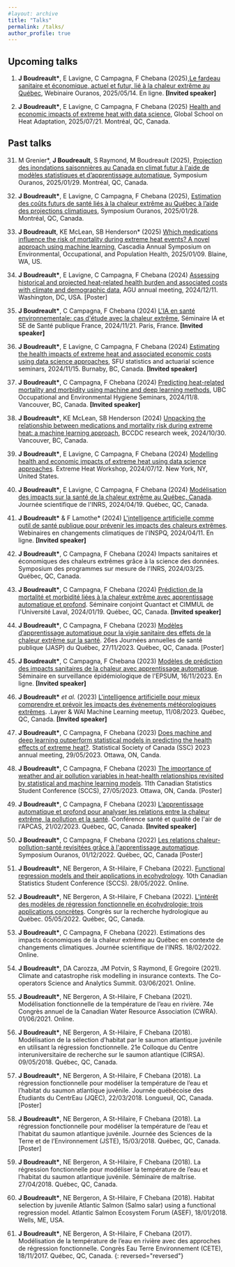 ```yaml
---
#layout: archive
title: "Talks"
permalink: /talks/
author_profile: true
---
```


Upcoming talks
-------------------

1. **J Boudreault\***, E Lavigne, C Campagna, F Chebana (2025),[Le fardeau sanitaire et économique, actuel et futur, lié à la chaleur extrême au Québec](https://www.ouranos.ca/fr/webinaires), Webinaire Ouranos, 2025/05/14. En ligne. **[Invited speaker]**

2. **J Boudreault\***, E Lavigne, C Campagna, F Chebana (2025) [Health and economic impacts of extreme heat with data science](https://icm-mhi.org/centre-de-recherche/global-school-on-heat-adaptation/), Global School on Heat Adaptation, 2025/07/21. Montréal, QC, Canada.


Past talks
-------------------

31. M Grenier\*, **J Boudreault**, S Raymond, M Boudreault (2025), [Projection des inondations saisonnières au Canada en climat futur à l'aide de modèles statistiques et d’apprentissage automatique](https://www.ouranos.ca/fr/symposium/programmation-jour2/session19-intelligence-artificielle-changements-climatiques), Symposium Ouranos, 2025/01/29.  Montréal, QC, Canada. 

30. **J Boudreault\***, E Lavigne, C Campagna, F Chebana (2025), [Estimation des coûts futurs de santé liés à la chaleur extrême au Québec à l’aide des projections climatiques](https://www.ouranos.ca/fr/symposium/programmation-jour1/session4-couts-climat-changeant), Symposium Ouranos, 2025/01/28.  Montréal, QC, Canada. 

29. **J Boudreault**, KE McLean, SB Henderson\* (2025) [Which medications influence the risk of mortality during extreme heat events? A novel approach using machine learning](https://oshce.uw.edu/pages/cascadia-2025-annual-symposium-environmental-occupational-and-population-health), Cascadia Annual Symposium on Environmental, Occupational, and Population Health, 2025/01/09. Blaine, WA, US. 


28. **J Boudreault\***, E Lavigne, C Campagna, F Chebana (2024) [Assessing historical and projected heat-related health burden and associated costs with climate and demographic data](https://www.agu.org/annual-meeting), AGU annual meeting, 2024/12/11. Washington, DC, USA. [Poster]

27. **J Boudreault\***, C Campagna, F Chebana (2024) [L'IA en santé environnementale: cas d'étude avec la chaleur extrême](https://www.santepubliquefrance.fr/a-propos/evenements/l-intelligence-artificielle-en-sante-environnement-au-dela-de-la-boite-noire-applications-perspectives-et-enjeux), Séminaire IA et SE de Santé publique France, 2024/11/21. Paris, France. **[Invited speaker]**

26. **J Boudreault\***, E Lavigne, C Campagna, F Chebana (2024) [Estimating the health impacts of extreme heat and associated economic costs using data science approaches](https://www.sfu.ca/stat-actsci/research/seminars/24-25Seminars/jeremie-boudreault.html), SFU statistics and actuarial science seminars, 2024/11/15. Burnaby, BC, Canada. **[Invited speaker]**

25. **J Boudreault\***, C Campagna, F Chebana (2024) [Predicting heat-related mortality and morbidity using machine and deep learning methods](https://spph.ubc.ca/programs/msc-oeh/oeh-seminars/), UBC Occupational and Environmental Hygiene Seminars, 2024/11/8. Vancouver, BC, Canada. **[Invited speaker]**

24. **J Boudreault\***, KE McLean, SB Henderson (2024) [Unpacking the relationship between medications and mortality risk during extreme heat: a machine learning approach](http://www.bccdc.ca/our-research), BCCDC research week, 2024/10/30. Vancouver, BC, Canada. 

23. **J Boudreault\***, E Lavigne, C Campagna, F Chebana (2024) [Modelling health and economic impacts of extreme heat using data science approaches](https://www.climate.columbia.edu/extreme-heat-workshop). Extreme Heat Workshop, 2024/07/12. New York, NY, United States.

22. **J Boudreault\***, E Lavigne, C Campagna, F Chebana (2024) [Modélisation des impacts sur la santé de la chaleur extrême au Québec, Canada](https://inrs.ca/linrs/salle-de-nouvelles/evenements/journees-scientifiques-de-linrs-2024/#:~:text=La%204e%20%C3%A9dition%20de%20la,au%20Centre%20Eau%20Terre%20Environnement.). Journée scientifique de l'INRS, 2024/04/19. Québec, QC, Canada.

21. **J Boudreault\*** & F Lamothe\* (2024) [L'intelligence artificielle comme outil de santé publique pour prévenir les impacts des chaleurs extrêmes](https://campusvirtuel.inspq.qc.ca/course/view.php?id=175). Webinaires en changements climatiques de l'INSPQ, 2024/04/11. En ligne. **[Invited speaker]**

20. **J Boudreault\***, C Campagna, F Chebana (2024) Impacts sanitaires et économiques des chaleurs extrêmes grâce à la science des données. Symposium des programmes sur mesure de l'INRS, 2024/03/25. Québec, QC, Canada.

19. **J Boudreault\***, C Campagna, F Chebana (2024) [Prédiction de la mortalité et morbidité liées à la chaleur extrême avec apprentissage automatique et profond](https://cimmul.fsg.ulaval.ca/event/seminaire-du-cimmul-quantact-jeremie-boudreault/). Séminaire conjoint Quantact et CIMMUL de l'Université Laval, 2024/01/19. Québec, QC, Canada. **[Invited speaker]**

18. **J Boudreault\***, C Campagna, F Chebana (2023) [Modèles d’apprentissage automatique pour la vigie sanitaire des effets de la chaleur extrême sur la santé](https://www.inspq.qc.ca/jasp/communications-affichees). 26es Journées annuelles de santé publique (JASP) du Québec, 27/11/2023. Québec, QC, Canada. [Poster]

17. **J Boudreault\***, C Campagna, F Chebana (2023) [Modèles de prédiction des impacts sanitaires de la chaleur avec apprentissage automatique](https://espum.umontreal.ca/lespum/evenements/evenement/news/eventDetail/Event/modeles-de-prediction-des-impacts-sanitaires-de-la-chaleur-avec-apprentissage-automatique-1/). Séminaire en surveillance épidémiologique de l'EPSUM, 16/11/2023. En ligne. **[Invited speaker]**

16.  **J Boudreault\*** *et al.* (2023) [L'intelligence artificielle pour mieux comprendre et prévoir les impacts des événements météorologiques extrêmes](https://iid.ulaval.ca/evenements/reseautage-wai-layer-meetup-quebec/). .Layer & WAI Machine Learning meetup, 11/08/2023. Québec, QC, Canada. **[Invited speaker]**

15. **J Boudreault\***, C Campagna, F Chebana (2023) [Does machine and deep learning outperform statistical models in predicting the health effects of extreme heat?](https://ssc.ca/en/meetings/annual/2023-ssc-annual-meeting-ottawa). Statistical Society of Canada (SSC) 2023 annual meeting, 29/05/2023. Ottawa, ON, Canda.

14. **J Boudreault\***, C Campagna, F Chebana (2023) [The importance of weather and air pollution variables in heat-health relationships revisited by statistical and machine learning models](https://ssc.ca/en/meetings/annual/2023-ssc-annual-meeting-ottawa/eleventh-annual-canadian-statistics-student-0). 11th Canadian Statistics Student Conference (SCCS), 27/05/2023. Ottawa, ON, Canda. [Poster]

13. **J Boudreault\***, C Campagna, F Chebana (2023) [L’apprentissage automatique et profond pour analyser les relations entre la chaleur extrême, la pollution et la santé](https://www.apcas.qc.ca/conference/sante-et-qualite-de-lair-enjeu-de-societe-majeur-21-fevrier-2023/). Conférence santé et qualité de l'air de l'APCAS, 21/02/2023. Québec, QC, Canada. **[Invited speaker]**

12. **J Boudreault\***, C Campagna, F Chebana (2022) [Les relations chaleur-pollution-santé revisitées grâce à l'apprentissage automatique](https://www.ouranos.ca/sites/default/files/2022-11/cc-symposium-2022-resumes-affiches_2.pdf). Symposium Ouranos, 01/12/2022. Québec, QC, Canada [Poster]


11. **J Boudreault\***, NE Bergeron, A St-Hilaire, F Chebana (2022). [Functional regression models and their applications in ecohydrology](https://ssc.ca/en/meetings/annual/2022-annual-meeting/student-conference). 10th Canadian Statistics Student Conference (SCCS). 28/05/2022. Online.

10. **J Boudreault\***, NE Bergeron, A St-Hilaire, F Chebana (2022). [L'intérêt des modèles de régression fonctionnelle en écohydrologie: trois applications concrètes](https://event.fourwaves.com/fr/rhq22/horaire?date=2022-05-05). Congrès sur la recherche hydrologique au Québec. 05/05/2022. Québec, QC, Canada.

9. **J Boudreault\***, C Campagna, F Chebana (2022). Estimations des impacts économiques de la chaleur extrême au Québec en contexte de changements climatiques. Journée scientifique de l’INRS. 18/02/2022. Online.

8. **J Boudreault\***, DA Carozza, JM Potvin, S Raymond, E Gregoire (2021). Climate and catastrophe risk modelling in insurance contexts. The Co-operators Science and Analytics Summit. 03/06/2021. Online.

7. **J Boudreault\***, NE Bergeron, A St-Hilaire, F Chebana (2021). Modélisation fonctionnelle de la température de l’eau en rivière. 74e Congrès annuel de la Canadian Water Resource Association (CWRA). 01/06/2021. Online.

6. **J Boudreault\***, NE Bergeron, A St-Hilaire, F Chebana (2018). Modélisation de la sélection d’habitat par le saumon atlantique juvénile en utilisant la régression fonctionnelle. 21e Colloque du Centre interuniversitaire de recherche sur le saumon atlantique (CIRSA). 09/05/2018. Québec, QC, Canada.

5. **J Boudreault\***, NE Bergeron, A St-Hilaire, F Chebana (2018). La régression fonctionnelle pour modéliser la température de l’eau et l’habitat du saumon atlantique juvénile. Journée québécoise des Étudiants du CentrEau (JQEC), 22/03/2018. Longueuil, QC, Canada. [Poster]

4. **J Boudreault\***, NE Bergeron, A St-Hilaire, F Chebana (2018). La régression fonctionnelle pour modéliser la température de l’eau et l’habitat du saumon atlantique juvénile. Journée des Sciences de la Terre et de l’Environnement (JSTE), 15/03/2018. Québec, QC, Canada. [Poster]

3. **J Boudreault\***, NE Bergeron, A St-Hilaire, F Chebana (2018). La régression fonctionnelle pour modéliser la température de l’eau et l’habitat du saumon atlantique juvénile. Séminaire de maîtrise. 27/04/2018. Québec, QC, Canada.

2. **J Boudreault\***, NE Bergeron, A St-Hilaire, F Chebana (2018). Habitat selection by juvenile Atlantic Salmon (Salmo salar) using a functional regression model. Atlantic Salmon Ecosystem Forum (ASEF), 18/01/2018. Wells, ME, USA.

1. **J Boudreault\***, NE Bergeron, A St-Hilaire, F Chebana (2017). Modélisation de la température de l’eau en rivière avec des approches de régression fonctionnelle. Congrès Eau Terre Environnement (CETE), 18/11/2017. Québec, QC, Canada.
{: reversed="reversed"}